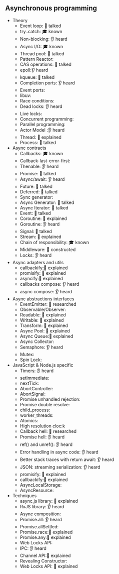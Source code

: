 ## Asynchronous programming

- Theory
  - Event loop: 📢 talked
  - try..catch: 🎓 known
  - Non-blocking: 👂 heard
  - Async I/O: 🎓 known
  - Thread pool: 📢 talked
  - Pattern Reactor:
  - CAS operations: 📢 talked
  - epoll:👂 heard
  - kqueue: 📢 talked
  - Completion ports: 👂 heard
  - Event ports:
  - libuv:
  - Race conditions:
  - Dead locks: 👂 heard
  - Live locks:
  - Concurrent programming:
  - Parallel programming:
  - Actor Model :👂 heard
  - Thread: 🙋 explained
  - Process: 📢 talked
- Async contracts
  - Callbacks: 🎓 known
  - Callback-last-error-first:
  - Thenable: 👂 heard
  - Promise: 📢 talked
  - Async/await: 👂 heard
  - Future: 📢 talked
  - Deferred: 📢 talked
  - Sync generator:
  - Async Generator: 📢 talked
  - Async Iterator: 📢 talked
  - Event: 📢 talked
  - Coroutine: 🙋 explained
  - Goroutine: 👂 heard
  - Signal: 📢 talked
  - Stream: 🙋 explained
  - Chain of responsibility: 🎓 known
  - Middleware:  🚀 constructed
  - Locks: 👂 heard
- Async adapters and utils
  - callbackify:🙋 explained
  - promisify: 🙋 explained
  - asyncify:🙋 explained
  - callbacks compose: 👂 heard
  - async compose: 👂 heard
- Async abstractions interfaces
  - EventEmitter: 🔬 researched
  - Observable/Observer:
  - Readable: 🙋 explained
  - Writable:  🙋 explained
  - Transform: 🙋 explained
  - Async Pool: 🙋 explained
  - Async Queue:🙋 explained
  - Async Collector:
  - Semaphore: 👂 heard
  - Mutex: 
  - Spin Lock:
- JavaScript & Node.js specific
  - Timers: 👂 heard
  - setImmediate:
  - nextTick:
  - AbortController:
  - AbortSignal:
  - Promise unhandled rejection:
  - Promise double resolve:
  - child_process:
  - worker_threads:
  - Atomics:
  - High resolution cloc:k
  - Callback hell: 🔬 researched
  - Promise hell: 👂 heard
  - ref() and unref(): 👂 heard
  - Error handling in async code: 👂 heard
  - Better stack traces with return await: 👂 heard
  - JSON: streaming serialization: 👂 heard
  - promisify: 🙋 explained
  - callbackify:🙋 explained
  - AsyncLocalStorage:
  - AsyncResource:
- Techniques
  - async.js library: 🙋 explained
  - RxJS library: 👂 heard
  - Async composition:
  - Promise.all: 👂 heard
  - Promise.allSettled: 
  - Promise.race:🙋 explained
  - Promise.any:🙋 explained
  - Web Locks API:
  - IPC: 👂 heard
  - Channel API:🙋 explained
  - Revealing Constructor:
  - Web Locks API: 🙋 explained
